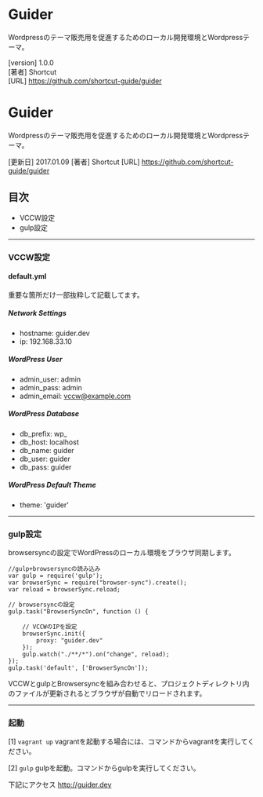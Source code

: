 # Guider
Wordpressのテーマ販売用を促進するためのローカル開発環境とWordpressテーマ。

[version] 1.0.0  
[著者] Shortcut  
[URL] https://github.com/shortcut-guide/guider  

# Guider
Wordpressのテーマ販売用を促進するためのローカル開発環境とWordpressテーマ。

[更新日] 2017.01.09
[著者] Shortcut
[URL] https://github.com/shortcut-guide/guider

## 目次

* VCCW設定
* gulp設定

---

### VCCW設定

#### default.yml
重要な箇所だけ一部抜粋して記載してます。

##### Network Settings
* hostname: guider.dev
* ip: 192.168.33.10

##### WordPress User
* admin_user: admin
* admin_pass: admin
* admin_email: vccw@example.com

##### WordPress Database
* db_prefix: wp_
* db_host: localhost
* db_name: guider
* db_user: guider
* db_pass: guider

##### WordPress Default Theme
* theme: 'guider'

---

### gulp設定
browsersyncの設定でWordPressのローカル環境をブラウザ同期します。

```
//gulp+browsersyncの読み込み
var gulp = require('gulp');
var browserSync = require("browser-sync").create();
var reload = browserSync.reload;

// browsersyncの設定
gulp.task("BrowserSyncOn", function () {

    // VCCWのIPを設定
    browserSync.init({
        proxy: "guider.dev"
    });
    gulp.watch("./**/*").on("change", reload);
});
gulp.task('default', ['BrowserSyncOn']);
```

VCCWとgulpとBrowsersyncを組み合わせると、プロジェクトディレクトリ内のファイルが更新されるとブラウザが自動でリロードされます。

---

### 起動

[1] `vagrant up`
vagrantを起動する場合には、コマンドからvagrantを実行してください。

[2] `gulp`
gulpを起動。コマンドからgulpを実行してください。

下記にアクセス
http://guider.dev